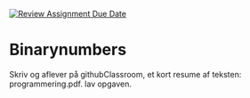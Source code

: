[![Review Assignment Due Date](https://classroom.github.com/assets/deadline-readme-button-22041afd0340ce965d47ae6ef1cefeee28c7c493a6346c4f15d667ab976d596c.svg)](https://classroom.github.com/a/Lu7-ALv0)
# Binarynumbers
Skriv og aflever på githubClassroom, et kort resume af teksten: programmering.pdf. lav opgaven.
